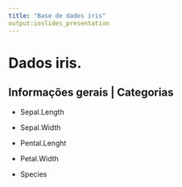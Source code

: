 ```yaml
---
title: "Base de dados iris"
output:ioslides_presentation
---
```


# Dados iris. 

## Informações gerais | Categorias

- Sepal.Length

- Sepal.Width

- Pental.Lenght

- Petal.Width
 
- Species
